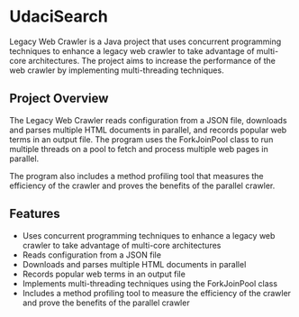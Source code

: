 # UdaciSearch

Legacy Web Crawler is a Java project that uses concurrent programming techniques to enhance a legacy web crawler to take advantage of multi-core architectures. The project aims to increase the performance of the web crawler by implementing multi-threading techniques.

## Project Overview
The Legacy Web Crawler reads configuration from a JSON file, downloads and parses multiple HTML documents in parallel, and records popular web terms in an output file. The program uses the ForkJoinPool class to run multiple threads on a pool to fetch and process multiple web pages in parallel.

The program also includes a method profiling tool that measures the efficiency of the crawler and proves the benefits of the parallel crawler.

## Features
- Uses concurrent programming techniques to enhance a legacy web crawler to take advantage of multi-core architectures
- Reads configuration from a JSON file
- Downloads and parses multiple HTML documents in parallel
- Records popular web terms in an output file
- Implements multi-threading techniques using the ForkJoinPool class
- Includes a method profiling tool to measure the efficiency of the crawler and prove the benefits of the parallel crawler
